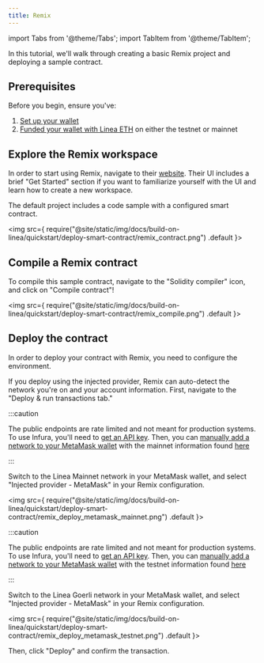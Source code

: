 ```yaml
---
title: Remix
---
```


import Tabs from '@theme/Tabs';
import TabItem from '@theme/TabItem';

In this tutorial, we'll walk through creating a basic Remix project and deploying a sample contract.

## Prerequisites

Before you begin, ensure you've:

1. [Set up your wallet](../../../use-mainnet/set-up-your-wallet.mdx)
2. [Funded your wallet with Linea ETH](../../../use-mainnet/fund.md) on either the testnet or mainnet

## Explore the Remix workspace

In order to start using Remix, navigate to their [website](https://remix.ethereum.org/). Their UI includes a brief "Get Started" section if you want to familiarize yourself with the UI and learn how to create a new workspace.

The default project includes a code sample with a configured smart contract.

<img
  src={
    require("@site/static/img/docs/build-on-linea/quickstart/deploy-smart-contract/remix_contract.png")
      .default
  }></img>

## Compile a Remix contract

To compile this sample contract, navigate to the "Solidity compiler" icon, and click on "Compile contract"!

<img
  src={
    require("@site/static/img/docs/build-on-linea/quickstart/deploy-smart-contract/remix_compile.png")
      .default
  }></img>

## Deploy the contract

In order to deploy your contract with Remix, you need to configure the environment.

If you deploy using the injected provider, Remix can auto-detect the network you're on and your account information. First, navigate to the "Deploy & run transactions tab."

<Tabs>
  <TabItem value="Mainnet" label="Mainnet" default>

:::caution

The public endpoints are rate limited and not meant for production systems. To use Infura, you'll need to [get an API key](https://support.infura.io/hc/en-us/articles/15116941373979-Connecting-to-the-Linea-network). Then, you can [manually add a network to your MetaMask wallet](https://support.metamask.io/hc/en-us/articles/360043227612-How-to-add-a-custom-network-RPC#h_01G63GGJ83DGDRCS2ZWXM37CV5) with the mainnet information found [here](../../../use-mainnet/info-contracts.md#network-information)

:::

Switch to the Linea Mainnet network in your MetaMask wallet, and select "Injected provider - MetaMask" in your Remix configuration.

  <img
    src={
      require("@site/static/img/docs/build-on-linea/quickstart/deploy-smart-contract/remix_deploy_metamask_mainnet.png")
        .default
  }></img>

  </TabItem>
  <TabItem value="Testnet" label="Testnet">

:::caution

The public endpoints are rate limited and not meant for production systems. To use Infura, you'll need to [get an API key](https://support.infura.io/hc/en-us/articles/15116941373979-Connecting-to-the-Linea-network). Then, you can [manually add a network to your MetaMask wallet](https://support.metamask.io/hc/en-us/articles/360043227612-How-to-add-a-custom-network-RPC#h_01G63GGJ83DGDRCS2ZWXM37CV5) with the testnet information found [here](../../../use-mainnet/info-contracts.md#network-information)

:::

Switch to the Linea Goerli network in your MetaMask wallet, and select "Injected provider - MetaMask" in your Remix configuration.

  <img
    src={
      require("@site/static/img/docs/build-on-linea/quickstart/deploy-smart-contract/remix_deploy_metamask_testnet.png")
        .default
  }></img>

  </TabItem>
</Tabs>

Then, click "Deploy" and confirm the transaction.
